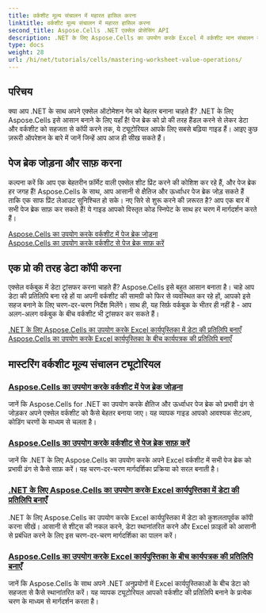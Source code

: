 ```yaml
---
title: वर्कशीट मूल्य संचालन में महारत हासिल करना
linktitle: वर्कशीट मूल्य संचालन में महारत हासिल करना
second_title: Aspose.Cells .NET एक्सेल प्रोसेसिंग API
description: .NET के लिए Aspose.Cells का उपयोग करके Excel में वर्कशीट मान संचालन में निपुणता प्राप्त करने के लिए व्यापक ट्यूटोरियल का अन्वेषण करें, जिसमें पृष्ठ विराम जोड़ना और साफ़ करना, डेटा की प्रतिलिपि बनाना, और बहुत कुछ शामिल है।
type: docs
weight: 28
url: /hi/net/tutorials/cells/mastering-worksheet-value-operations/
---
```

## परिचय

क्या आप .NET के साथ अपने एक्सेल ऑटोमेशन गेम को बेहतर बनाना चाहते हैं? .NET के लिए Aspose.Cells इसे आसान बनाने के लिए यहाँ है! पेज ब्रेक को प्रो की तरह हैंडल करने से लेकर डेटा और वर्कशीट को सहजता से कॉपी करने तक, ये ट्यूटोरियल आपके लिए सबसे बढ़िया गाइड हैं। आइए कुछ ज़रूरी ऑपरेशन के बारे में जानें जिन्हें आप आज ही सीख सकते हैं।

## पेज ब्रेक जोड़ना और साफ़ करना  

कल्पना करें कि आप एक बेहतरीन फ़ॉर्मेट वाली एक्सेल शीट प्रिंट करने की कोशिश कर रहे हैं, और पेज ब्रेक हर जगह हैं! Aspose.Cells के साथ, आप आसानी से क्षैतिज और ऊर्ध्वाधर पेज ब्रेक जोड़ सकते हैं ताकि एक साफ प्रिंट लेआउट सुनिश्चित हो सके। नए सिरे से शुरू करने की ज़रूरत है? आप एक बार में सभी पेज ब्रेक साफ़ कर सकते हैं! ये गाइड आपको विस्तृत कोड स्निपेट के साथ हर चरण में मार्गदर्शन करते हैं।  

[Aspose.Cells का उपयोग करके वर्कशीट में पेज ब्रेक जोड़ना](./adding-page-breaks/)  
[Aspose.Cells का उपयोग करके वर्कशीट से पेज ब्रेक साफ़ करें](./clear-page-breaks/)  

## एक प्रो की तरह डेटा कॉपी करना  

एक्सेल वर्कबुक में डेटा ट्रांसफर करना चाहते हैं? Aspose.Cells इसे बहुत आसान बनाता है। चाहे आप डेटा की प्रतिलिपि बना रहे हों या अपनी वर्कशीट की सामग्री को फिर से व्यवस्थित कर रहे हों, आपको इसे सहज बनाने के लिए चरण-दर-चरण निर्देश मिलेंगे। साथ ही, यह सिर्फ़ वर्कबुक के भीतर ही नहीं है - आप अलग-अलग वर्कबुक के बीच वर्कशीट भी ट्रांसफर कर सकते हैं।  

[.NET के लिए Aspose.Cells का उपयोग करके Excel कार्यपुस्तिका में डेटा की प्रतिलिपि बनाएँ](./copy-data-within-excel-workbook/) 
[Aspose.Cells का उपयोग करके Excel कार्यपुस्तिका के बीच कार्यपत्रक की प्रतिलिपि बनाएँ](./copy-worksheet-between-workbooks/)  

## मास्टरिंग वर्कशीट मूल्य संचालन ट्यूटोरियल
### [Aspose.Cells का उपयोग करके वर्कशीट में पेज ब्रेक जोड़ना](./adding-page-breaks/)
जानें कि Aspose.Cells for .NET का उपयोग करके क्षैतिज और ऊर्ध्वाधर पेज ब्रेक को प्रभावी ढंग से जोड़कर अपने एक्सेल वर्कशीट को कैसे बेहतर बनाया जाए। यह व्यापक गाइड आपको आवश्यक सेटअप, कोडिंग चरणों के माध्यम से चलता है।
### [Aspose.Cells का उपयोग करके वर्कशीट से पेज ब्रेक साफ़ करें](./clear-page-breaks/)
जानें कि .NET के लिए Aspose.Cells का उपयोग करके अपने Excel वर्कशीट में सभी पेज ब्रेक को प्रभावी ढंग से कैसे साफ़ करें। यह चरण-दर-चरण मार्गदर्शिका प्रक्रिया को सरल बनाती है।
### [.NET के लिए Aspose.Cells का उपयोग करके Excel कार्यपुस्तिका में डेटा की प्रतिलिपि बनाएँ](./copy-data-within-excel-workbook/)
.NET के लिए Aspose.Cells का उपयोग करके Excel कार्यपुस्तिका में डेटा को कुशलतापूर्वक कॉपी करना सीखें। आसानी से शीट्स की नकल करने, डेटा स्थानांतरित करने और Excel फ़ाइलों को आसानी से प्रबंधित करने के लिए इस चरण-दर-चरण मार्गदर्शिका का पालन करें।
### [Aspose.Cells का उपयोग करके Excel कार्यपुस्तिका के बीच कार्यपत्रक की प्रतिलिपि बनाएँ](./copy-worksheet-between-workbooks/)
जानें कि Aspose.Cells के साथ अपने .NET अनुप्रयोगों में Excel कार्यपुस्तिकाओं के बीच डेटा को सहजता से कैसे स्थानांतरित करें। यह व्यापक ट्यूटोरियल आपको वर्कशीट की प्रतिलिपि बनाने के प्रत्येक चरण के माध्यम से मार्गदर्शन करता है।